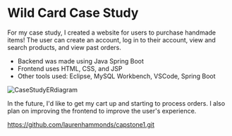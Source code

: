 # Wild Card Case Study

For my case study, I created a website for users to purchase handmade items! The user can create an account, log in to their account, view and search products, and view past orders. 

- Backend was made using Java Spring Boot 
- Frontend uses HTML, CSS,  and JSP
- Other tools used: Eclipse, MySQL Workbench, VSCode, Spring Boot


![CaseStudyERdiagram](https://user-images.githubusercontent.com/110793564/208133031-32e9cdde-2eb9-4924-9d15-65e49261c972.png)


In the future, I'd like to get my cart up and starting to process orders. I also plan on improving the frontend to improve the user's experience.

https://github.com/laurenhammonds/capstone1.git
